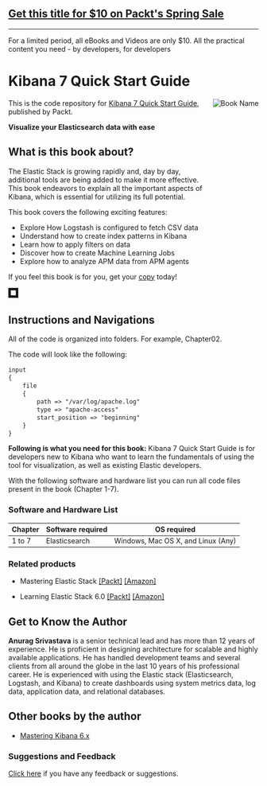 ## [Get this title for $10 on Packt's Spring Sale](https://www.packt.com/B12379?utm_source=github&utm_medium=packt-github-repo&utm_campaign=spring_10_dollar_2022)
-----
For a limited period, all eBooks and Videos are only $10. All the practical content you need \- by developers, for developers

# Kibana 7 Quick Start Guide

<a href="https://www.packtpub.com/big-data-and-business-intelligence/kibana-7-quick-start-guide?utm_source=github&utm_medium=repository&utm_campaign=9781789804034"><img src="https://www.packtpub.com/sites/default/files/cover_B12379.png" alt="Book Name" height="256px" align="right"></a>

This is the code repository for [Kibana 7 Quick Start Guide](https://www.packtpub.com/big-data-and-business-intelligence/kibana-7-quick-start-guide?utm_source=github&utm_medium=repository&utm_campaign=9781789804034), published by Packt.

**Visualize your Elasticsearch data with ease**

## What is this book about?
The Elastic Stack is growing rapidly and, day by day, additional tools are being added to make it more effective. This book endeavors to explain all the important aspects of Kibana, which is essential for utilizing its full potential.

This book covers the following exciting features:
* Explore How Logstash is configured to fetch CSV data
* Understand how to create index patterns in Kibana
* Learn how to apply filters on data
* Discover how to create Machine Learning Jobs
* Explore how to analyze APM data from APM agents

If you feel this book is for you, get your [copy](https://www.amazon.com/dp/1789804035) today!

<a href="https://www.packtpub.com/?utm_source=github&utm_medium=banner&utm_campaign=GitHubBanner"><img src="https://raw.githubusercontent.com/PacktPublishing/GitHub/master/GitHub.png" 
alt="https://www.packtpub.com/" border="5" /></a>


## Instructions and Navigations
All of the code is organized into folders. For example, Chapter02.

The code will look like the following:
```
input 
{
    file 
    {
        path => "/var/log/apache.log"
        type => "apache-access"  
        start_position => "beginning"
    }  
}
```

**Following is what you need for this book:**
Kibana 7 Quick Start Guide is for developers new to Kibana who want to learn the fundamentals of using the tool for visualization, as well as existing Elastic developers.

With the following software and hardware list you can run all code files present in the book (Chapter 1-7).

### Software and Hardware List

| Chapter  | Software required                   | OS required                        |
| -------- | ------------------------------------| -----------------------------------|
| 1 to 7   | Elasticsearch                       | Windows, Mac OS X, and Linux (Any) |

### Related products <Other books you may enjoy>
* Mastering Elastic Stack [[Packt]](https://www.packtpub.com/big-data-and-business-intelligence/mastering-elastic-stack?utm_source=github&utm_medium=repository&utm_campaign=9781786460011) [[Amazon]](https://www.amazon.com/dp/1787281868)

* Learning Elastic Stack 6.0 [[Packt]](https://www.packtpub.com/big-data-and-business-intelligence/learning-elastic-stack-60?utm_source=github&utm_medium=repository&utm_campaign=9781787281868) [[Amazon]](https://www.amazon.com/dp/1788831039)

## Get to Know the Author
**Anurag Srivastava**
is a senior technical lead and has more than 12 years of experience. He is proficient in designing architecture for scalable and highly available applications. He has handled development teams and several clients from all around the globe in the last 10 years of his professional career. He is experienced with using the Elastic stack (Elasticsearch, Logstash, and Kibana) to create dashboards using system metrics data, log data, application data, and relational databases.

## Other books by the author
* [Mastering Kibana 6.x](https://www.packtpub.com/big-data-and-business-intelligence/mastering-kibana-6x?utm_source=github&utm_medium=repository&utm_campaign=9781788831031)

### Suggestions and Feedback
[Click here](https://docs.google.com/forms/d/e/1FAIpQLSdy7dATC6QmEL81FIUuymZ0Wy9vH1jHkvpY57OiMeKGqib_Ow/viewform) if you have any feedback or suggestions.
